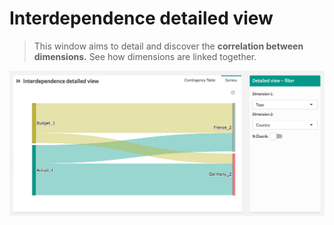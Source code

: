 # Interdependence detailed view

> This window aims to detail and discover the **correlation between dimensions.** See how dimensions are linked together.

![inter_detailed](images/inter_detailed.png)
